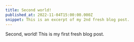 ```yaml
---
title: Second world!
published_at: 2022-11-04T15:00:00.000Z
snippet: This is an excerpt of my 2nd fresh blog post.
---
```


Second, world! This is my first fresh blog post.
